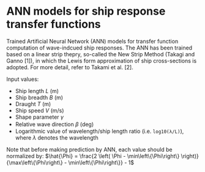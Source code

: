 # ANN models for ship response transfer functions
Trained Artificial Neural Network (ANN) models for transfer function computation of wave-indcued ship responses.
The ANN has been trained based on a linear strip thepry, so-called the New Strip Method (Takagi and Ganno [1]), in which the Lewis form approximation of ship cross-sections is adopted.
For more detail, refer to Takami et al. [2].

Input values:
- Ship length $L$ (m)
- Ship breadth $B$ (m)
- Draught $T$ (m)
- Ship speed $V$ (m/s)
- Shape parameter $\gamma$
- Relative wave direction $\beta$ (deg)　
- Logarithmic value of wavelength/ship length ratio (i.e. `log10(λ/L)`), where $\lambda$ denotes the wavelength

Note that before making prediction by ANN, each value should be normalized by:
$\hat{\Phi} = \frac{2 \left( \Phi - \min\left\{\Phi\right\} \right)}{\max\left\{\Phi\right\} - \min\left\{\Phi\right\}} - 1$



